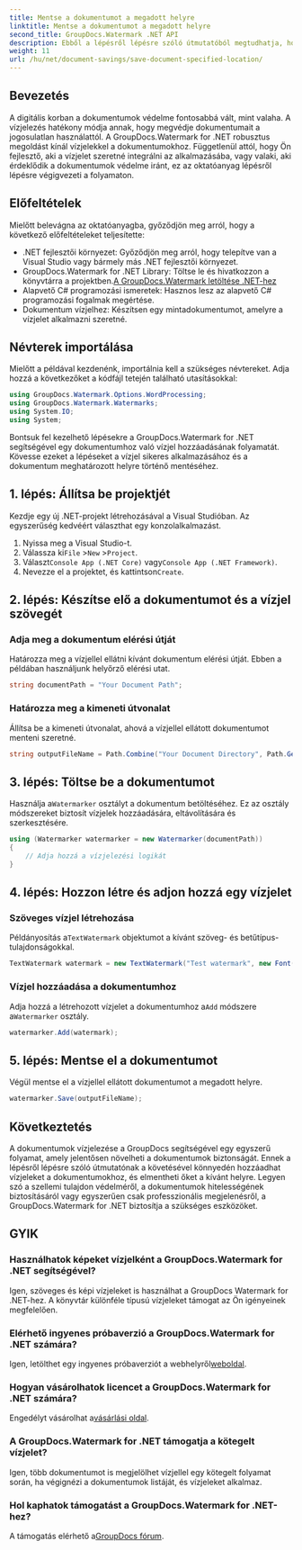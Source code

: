 ```yaml
---
title: Mentse a dokumentumot a megadott helyre
linktitle: Mentse a dokumentumot a megadott helyre
second_title: GroupDocs.Watermark .NET API
description: Ebből a lépésről lépésre szóló útmutatóból megtudhatja, hogyan adhat hozzá egyszerűen vízjeleket dokumentumaihoz a GroupDocs.Watermark for .NET segítségével. Növelje a dokumentumok biztonságát.
weight: 11
url: /hu/net/document-savings/save-document-specified-location/
---
```

## Bevezetés
A digitális korban a dokumentumok védelme fontosabbá vált, mint valaha. A vízjelezés hatékony módja annak, hogy megvédje dokumentumait a jogosulatlan használattól. A GroupDocs.Watermark for .NET robusztus megoldást kínál vízjelekkel a dokumentumokhoz. Függetlenül attól, hogy Ön fejlesztő, aki a vízjelet szeretné integrálni az alkalmazásába, vagy valaki, aki érdeklődik a dokumentumok védelme iránt, ez az oktatóanyag lépésről lépésre végigvezeti a folyamaton.
## Előfeltételek
Mielőtt belevágna az oktatóanyagba, győződjön meg arról, hogy a következő előfeltételeket teljesítette:
- .NET fejlesztői környezet: Győződjön meg arról, hogy telepítve van a Visual Studio vagy bármely más .NET fejlesztői környezet.
-  GroupDocs.Watermark for .NET Library: Töltse le és hivatkozzon a könyvtárra a projektben.[A GroupDocs.Watermark letöltése .NET-hez](https://releases.groupdocs.com/Watermark/net/)
- Alapvető C# programozási ismeretek: Hasznos lesz az alapvető C# programozási fogalmak megértése.
- Dokumentum vízjelhez: Készítsen egy mintadokumentumot, amelyre a vízjelet alkalmazni szeretné.
## Névterek importálása
Mielőtt a példával kezdenénk, importálnia kell a szükséges névtereket. Adja hozzá a következőket a kódfájl tetején található utasításokkal:
```csharp
using GroupDocs.Watermark.Options.WordProcessing;
using GroupDocs.Watermark.Watermarks;
using System.IO;
using System;
```
Bontsuk fel kezelhető lépésekre a GroupDocs.Watermark for .NET segítségével egy dokumentumhoz való vízjel hozzáadásának folyamatát. Kövesse ezeket a lépéseket a vízjel sikeres alkalmazásához és a dokumentum meghatározott helyre történő mentéséhez.
## 1. lépés: Állítsa be projektjét
Kezdje egy új .NET-projekt létrehozásával a Visual Studióban. Az egyszerűség kedvéért választhat egy konzolalkalmazást.
1. Nyissa meg a Visual Studio-t.
2.  Válassza ki`File` >`New` >`Project`.
3.  Választ`Console App (.NET Core)` vagy`Console App (.NET Framework)`.
4.  Nevezze el a projektet, és kattintson`Create`.

## 2. lépés: Készítse elő a dokumentumot és a vízjel szövegét
### Adja meg a dokumentum elérési útját
Határozza meg a vízjellel ellátni kívánt dokumentum elérési útját. Ebben a példában használjunk helyőrző elérési utat.
```csharp
string documentPath = "Your Document Path";
```
### Határozza meg a kimeneti útvonalat
Állítsa be a kimeneti útvonalat, ahová a vízjellel ellátott dokumentumot menteni szeretné.
```csharp
string outputFileName = Path.Combine("Your Document Directory", Path.GetFileName(documentPath));
```
## 3. lépés: Töltse be a dokumentumot
 Használja a`Watermarker` osztályt a dokumentum betöltéséhez. Ez az osztály módszereket biztosít vízjelek hozzáadására, eltávolítására és szerkesztésére.
```csharp
using (Watermarker watermarker = new Watermarker(documentPath))
{
    // Adja hozzá a vízjelezési logikát
}
```
## 4. lépés: Hozzon létre és adjon hozzá egy vízjelet

### Szöveges vízjel létrehozása
 Példányosítás a`TextWatermark` objektumot a kívánt szöveg- és betűtípus-tulajdonságokkal.
```csharp
TextWatermark watermark = new TextWatermark("Test watermark", new Font("Arial", 12));
```
### Vízjel hozzáadása a dokumentumhoz
 Adja hozzá a létrehozott vízjelet a dokumentumhoz a`Add` módszere a`Watermarker` osztály.
```csharp
watermarker.Add(watermark);
```
## 5. lépés: Mentse el a dokumentumot
Végül mentse el a vízjellel ellátott dokumentumot a megadott helyre.
```csharp
watermarker.Save(outputFileName);
```
## Következtetés
A dokumentumok vízjelezése a GroupDocs segítségével egy egyszerű folyamat, amely jelentősen növelheti a dokumentumok biztonságát. Ennek a lépésről lépésre szóló útmutatónak a követésével könnyedén hozzáadhat vízjeleket a dokumentumokhoz, és elmentheti őket a kívánt helyre. Legyen szó a szellemi tulajdon védelméről, a dokumentumok hitelességének biztosításáról vagy egyszerűen csak professzionális megjelenésről, a GroupDocs.Watermark for .NET biztosítja a szükséges eszközöket.
## GYIK
### Használhatok képeket vízjelként a GroupDocs.Watermark for .NET segítségével?
Igen, szöveges és képi vízjeleket is használhat a GroupDocs Watermark for .NET-hez. A könyvtár különféle típusú vízjeleket támogat az Ön igényeinek megfelelően.
### Elérhető ingyenes próbaverzió a GroupDocs.Watermark for .NET számára?
 Igen, letölthet egy ingyenes próbaverziót a webhelyről[weboldal](https://releases.groupdocs.com/).
### Hogyan vásárolhatok licencet a GroupDocs.Watermark for .NET számára?
 Engedélyt vásárolhat a[vásárlási oldal](https://purchase.groupdocs.com/buy).
### A GroupDocs.Watermark for .NET támogatja a kötegelt vízjelet?
Igen, több dokumentumot is megjelölhet vízjellel egy kötegelt folyamat során, ha végignézi a dokumentumok listáját, és vízjeleket alkalmaz.
### Hol kaphatok támogatást a GroupDocs.Watermark for .NET-hez?
 A támogatás elérhető a[GroupDocs fórum](https://forum.groupdocs.com/c/watermark/19).